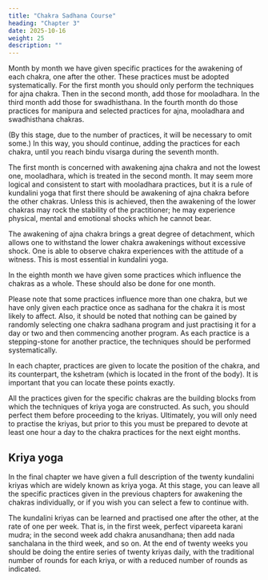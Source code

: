 ```yaml
---
title: "Chakra Sadhana Course"
heading: "Chapter 3"
date: 2025-10-16
weight: 25
description: ""
---
```



Month by month we have given specific practices for the awakening of each chakra,
one after the other. These practices must be adopted systematically. For the first month
you should only perform the techniques for ajna chakra. Then in the second month, add
those for mooladhara. In the third month add those for swadhisthana. In the fourth month
do those practices for manipura and selected practices for ajna, mooladhara and
swadhisthana chakras. 

(By this stage, due to the number of practices, it will be necessary
to omit some.) In this way, you should continue, adding the practices for each chakra,
until you reach bindu visarga during the seventh month.

The first month is concerned with awakening ajna chakra and not the lowest one,
mooladhara, which is treated in the second month. It may seem more logical and
consistent to start with mooladhara practices, but it is a rule of kundalini yoga that first
there should be awakening of ajna chakra before the other chakras. Unless this is
achieved, then the awakening of the lower chakras may rock the stability of the
practitioner; he may experience physical, mental and emotional shocks which he cannot
bear. 

The awakening of ajna chakra brings a great degree of detachment, which allows
one to withstand the lower chakra awakenings without excessive shock. One is able to
observe chakra experiences with the attitude of a witness. This is most essential in
kundalini yoga.

In the eighth month we have given some practices which influence the chakras as a
whole. These should also be done for one month.

Please note that some practices influence more than one chakra, but we have only
given each practice once as sadhana for the chakra it is most likely to affect. Also, it
should be noted that nothing can be gained by randomly selecting one chakra sadhana
program and just practising it for a day or two and then commencing another program. As
each practice is a stepping-stone for another practice, the techniques should be performed
systematically.

In each chapter, practices are given to locate the position of the chakra, and its
counterpart, the kshetram (which is located in the front of the body). It is important that
you can locate these points exactly.

All the practices given for the specific chakras are the building blocks from which the
techniques of kriya yoga are constructed. As such, you should perfect them before
proceeding to the kriyas. Ultimately, you will only need to practise the kriyas, but prior to
this you must be prepared to devote at least one hour a day to the chakra practices for the
next eight months.

## Kriya yoga

In the final chapter we have given a full description of the twenty kundalini kriyas
which are widely known as kriya yoga. At this stage, you can leave all the specific
practices given in the previous chapters for awakening the chakras individually, or if you
wish you can select a few to continue with.

The kundalini kriyas can be learned and practised one after the other, at the rate of one
per week. That is, in the first week, perfect vipareeta karani mudra; in the second week
add chakra anusandhana; then add nada sanchalana in the third week, and so on. At the
end of twenty weeks you should be doing the entire series of twenty kriyas daily, with the
traditional number of rounds for each kriya, or with a reduced number of rounds as
indicated.
